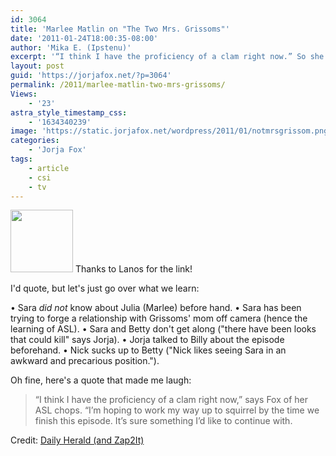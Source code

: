 ```yaml
---
id: 3064
title: 'Marlee Matlin on "The Two Mrs. Grissoms"'
date: '2011-01-24T18:00:35-08:00'
author: 'Mika E. (Ipstenu)'
excerpt: '“I think I have the proficiency of a clam right now.” So she''s not great at ASL just yet, we skill find out some cool bits about next week''s _CSI_.'
layout: post
guid: 'https://jorjafox.net/?p=3064'
permalink: /2011/marlee-matlin-two-mrs-grissoms/
Views:
    - '23'
astra_style_timestamp_css:
    - '1634340239'
image: 'https://static.jorjafox.net/wordpress/2011/01/notmrsgrissom.png'
categories:
    - 'Jorja Fox'
tags:
    - article
    - csi
    - tv
---
```


<img src="//static.jorjafox.net/wordpress/2011/01/notmrsgrissom-100x100.png" alt="" title="notmrsgrissom" width="100" height="100" class="alignleft size-thumbnail wp-image-3065" /> Thanks to Lanos for the link!

I'd quote, but let's just go over what we learn:

&bull; Sara _did not_ know about Julia (Marlee) before hand.
&bull; Sara has been trying to forge a relationship with Grissoms' mom off camera (hence the learning of ASL).
&bull; Sara and Betty don't get along ("there have been looks that could kill" says Jorja).
&bull; Jorja talked to Billy about the episode beforehand.
&bull; Nick sucks up to Betty ("Nick likes seeing Sara in an awkward and precarious position.").

Oh fine, here's a quote that made me laugh:
<blockquote>“I think I have the proficiency of a clam right now,” says Fox of her ASL chops. “I’m hoping to work my way up to squirrel by the time we finish this episode. It’s sure something I’d like to continue with.</blockquote>

Credit: <a href="http://dailyherald.com/article/20110124/entlife/701289988/">Daily Herald (and Zap2It)</a>
